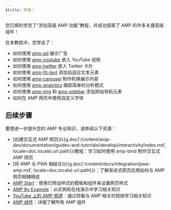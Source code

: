 ```yaml
---
$title: 恭喜！
---
```


您已顺利学完了“添加高级 AMP 功能”教程，并成功探索了 AMP 的许多关键高级组件！

在本教程中，您学会了：

- 如何使用 [amp-ad](/zh_cn/docs/reference/components/amp-ad.html) 展示广告
- 如何使用 [amp-youtube](/zh_cn/docs/reference/components/amp-youtube.html) 嵌入 YouTube 视频
- 如何使用 [amp-twitter](/zh_cn/docs/reference/components/amp-twitter.html) 嵌入 Twitter 卡片
- 如何使用 [amp-fit-text](/zh_cn/docs/reference/components/amp-fit-text.html) 添加自适应文本元素
- 如何使用 [amp-carousel](/zh_cn/docs/reference/components/amp-carousel.html) 制作轮换展示内容
- 如何使用 [amp-analytics](/zh_cn/docs/reference/components/amp-analytics.html) 跟踪简单的分析模式
- 如何使用 [amp-img](/zh_cn/docs/reference/components/amp-img.html) 和 [amp-sidebar](/zh_cn/docs/reference/components/amp-sidebar.html) 添加网站导航元素
- 如何在 AMP 网页中使用自定义字体



## 后续步骤

要想进一步提升您的 AMP 专业知识，请参阅以下资源：

- [创建交互式 AMP 网页]({{g.doc('/content/amp-dev/documentation/guides-and-tutorials/develop/interactivity/index.md', locale=doc.locale).url.path}})教程：学习如何使用 amp-bind 制作交互式 AMP 网页
- [将 AMP 与 PWA 相结合]({{g.doc('/content/docs/integration/pwa-amp.md', locale=doc.locale).url.path}})：了解渐进式网页应用如何与 AMP 网页相辅相成
- [AMP Start](https://www.ampstart.com/)：使用已预设样式的模板和组件来设置网页样式
- [AMP By Example](https://ampbyexample.com/)：从实例和在线演示中学习相关知识
- [YouTube 上的 AMP 频道](https://www.youtube.com/channel/UCXPBsjgKKG2HqsKBhWA4uQw)：通过观看与 AMP 相关的视频学习相关知识
- [AMP 组件](/zh_cn/docs/reference/components.html)：详细了解所有 AMP 组件
